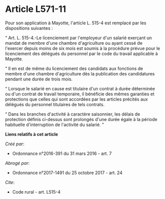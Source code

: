 # Article L571-11

Pour son application à Mayotte, l'article L. 515-4 est remplacé par les dispositions suivantes : 

“ Art. L. 515-4.-Le licenciement par l'employeur d'un salarié exerçant un mandat de membre d'une chambre d'agriculture ou
ayant cessé de l'exercer depuis moins de six mois est soumis à la procédure prévue pour le licenciement des délégués du
personnel par le code du travail applicable à Mayotte. 

“ Il en est de même du licenciement des candidats aux fonctions de membre d'une chambre d'agriculture dès la publication des
candidatures pendant une durée de trois mois. 

“ Lorsque le salarié en cause est titulaire d'un contrat à durée déterminée ou d'un contrat de travail temporaire, il
bénéficie des mêmes garanties et protections que celles qui sont accordées par les articles précités aux délégués du
personnel titulaires de tels contrats. 

“ Dans les branches d'activité à caractère saisonnier, les délais de protection définis ci-dessus sont prolongés d'une durée
égale à la période habituelle d'interruption de l'activité du salarié. ”

**Liens relatifs à cet article**

_Créé par_:

  - Ordonnance n°2016-391 du 31 mars 2016 - art. 7

_Abrogé par_:

  - Ordonnance n°2017-1491 du 25 octobre 2017 - art. 24

_Cite_:

  - Code rural - art. L515-4
